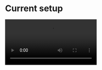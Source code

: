 <div>
<h1>Current setup</h1>
<video autoplay>
  <source src="https://i.imgur.com/lG6LARR.mp4" type="video/mp4">
</video>

</div>
